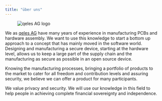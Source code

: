 ```yaml
---
title: "über uns"
---
```


<figure class="qlogo"><img src="/assets/qeles-logo.png" alt="qeles AG logo"></figure>

We as [qeles AG] have many years of experience in manufacturing PCBs and
hardware assembly. We want to use this knowledge to start a bottom up
approach to a concept that has mainly moved in the software world. Designing
and manufacturing a secure device, starting at the hardware level, allows
us to keep a large part of the supply chain and the manufacturing as secure
as possible in an open source device.

Knowing the manufacturing processes, bringing a portfolio of products to the
market to cater for all freedom and contribution levels and assuring security,
we believe we can offer a product for many participants.

We value privacy and security. We will use our knowledge in this field to help
people in achieving complete financial sovereignty and independence.

[qeles AG]: https://qeles.ch/
